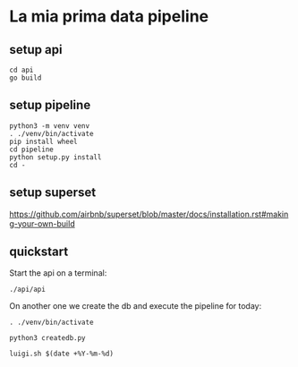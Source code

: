 # La mia prima data pipeline

## setup api

```
cd api
go build
```

## setup pipeline

```
python3 -m venv venv
. ./venv/bin/activate 
pip install wheel
cd pipeline
python setup.py install
cd -
```

## setup superset

https://github.com/airbnb/superset/blob/master/docs/installation.rst#making-your-own-build

## quickstart

Start the api on a terminal:

```
./api/api
```

On another one we create the db and execute the pipeline for today:

```
. ./venv/bin/activate

python3 createdb.py

luigi.sh $(date +%Y-%m-%d)
```
